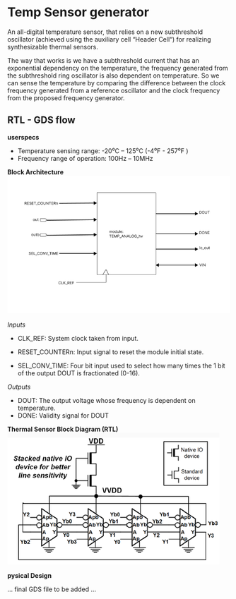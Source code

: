 # Temp Sensor generator

An all-digital temperature sensor, that relies on a new subthreshold oscillator (achieved using the auxiliary cell “Header Cell“) for realizing synthesizable thermal sensors.

The way that works is we have a subthreshold current that has an exponential dependency on the temperature, the frequency generated from the subthreshold ring oscillator is also dependent on temperature. So we can sense the temperature by comparing the difference between the clock frequency generated from a reference oscillator and the clock frequency from the proposed frequency generator.

## RTL - GDS flow

**userspecs**
* Temperature sensing range: -20⁰C – 125⁰C (-4⁰F - 257⁰F )
* Frequency range of operation: 100Hz – 10MHz

**Block Architecture**
![plot](./readme_imgs/temp_sensor_IO.PNG)

 _Inputs_
 *  CLK_REF: System clock taken from input.
 *  RESET_COUNTERn: Input signal to reset the module initial state.

 * SEL_CONV_TIME: Four bit input used to select how many times the 1 bit of the output DOUT is fractionated (0-16).

_Outputs_
 *  DOUT:  The output voltage whose frequency is dependent on temperature.
 *  DONE: Validity signal for DOUT

**Thermal Sensor Block Diagram (RTL)**
![plot](./readme_imgs/Thermal%20Sensor%20Block%20Diagram.png)

**pysical Design**

... final GDS file to be added ...
